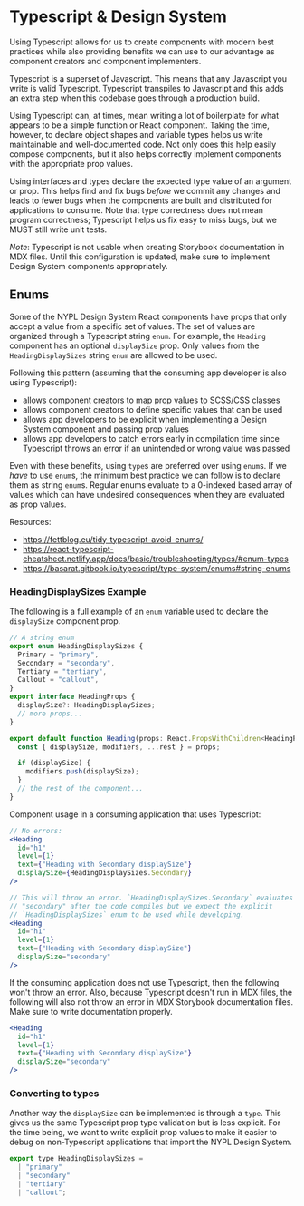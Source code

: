 # Typescript & Design System

Using Typescript allows for us to create components with modern best practices while also providing benefits we can use to our advantage as component creators and component implementers.

Typescript is a superset of Javascript. This means that any Javascript you write is valid Typescript. Typescript transpiles to Javascript and this adds an extra step when this codebase goes through a production build.

Using Typescript can, at times, mean writing a lot of boilerplate for what appears to be a simple function or React component. Taking the time, however, to declare object shapes and variable types helps us write maintainable and well-documented code. Not only does this help easily compose components, but it also helps correctly implement components with the appropriate prop values.

Using interfaces and types declare the expected type value of an argument or prop. This helps find and fix bugs _before_ we commit any changes and leads to fewer bugs when the components are built and distributed for applications to consume. Note that type correctness does not mean program correctness; Typescript helps us fix easy to miss bugs, but we MUST still write unit tests.

_Note_: Typescript is not usable when creating Storybook documentation in MDX files. Until this configuration is updated, make sure to implement Design System components appropriately.

## Enums

Some of the NYPL Design System React components have props that only accept a value from a specific set of values. The set of values are organized through a Typescript string `enum`. For example, the `Heading` component has an optional `displaySize` prop. Only values from the `HeadingDisplaySizes` string `enum` are allowed to be used.

Following this pattern (assuming that the consuming app developer is also using Typescript):

- allows component creators to map prop values to SCSS/CSS classes
- allows component creators to define specific values that can be used
- allows app developers to be explicit when implementing a Design System component and passing prop values
- allows app developers to catch errors early in compilation time since Typescript throws an error if an unintended or wrong value was passed

Even with these benefits, using `type`s are preferred over using `enum`s. If we _have_ to use `enum`s, the minimum best practice we can follow is to declare them as string `enum`s. Regular enums evaluate to a 0-indexed based array of values which can have undesired consequences when they are evaluated as prop values.

Resources:

- https://fettblog.eu/tidy-typescript-avoid-enums/
- https://react-typescript-cheatsheet.netlify.app/docs/basic/troubleshooting/types/#enum-types
- https://basarat.gitbook.io/typescript/type-system/enums#string-enums

### HeadingDisplaySizes Example

The following is a full example of an `enum` variable used to declare the `displaySize` component prop.

```jsx
// A string enum
export enum HeadingDisplaySizes {
  Primary = "primary",
  Secondary = "secondary",
  Tertiary = "tertiary",
  Callout = "callout",
}
export interface HeadingProps {
  displaySize?: HeadingDisplaySizes;
  // more props...
}

export default function Heading(props: React.PropsWithChildren<HeadingProps>) {
  const { displaySize, modifiers, ...rest } = props;

  if (displaySize) {
    modifiers.push(displaySize);
  }
  // the rest of the component...
}
```

Component usage in a consuming application that uses Typescript:

```jsx
// No errors:
<Heading
  id="h1"
  level={1}
  text={"Heading with Secondary displaySize"}
  displaySize={HeadingDisplaySizes.Secondary}
/>

// This will throw an error. `HeadingDisplaySizes.Secondary` evaluates to
// "secondary" after the code compiles but we expect the explicit
// `HeadingDisplaySizes` enum to be used while developing.
<Heading
  id="h1"
  level={1}
  text={"Heading with Secondary displaySize"}
  displaySize="secondary"
/>
```

If the consuming application does not use Typescript, then the following won't throw an error. Also, because Typescript doesn't run in MDX files, the following will also not throw an error in MDX Storybook documentation files. Make sure to write documentation properly.

```jsx
<Heading
  id="h1"
  level={1}
  text={"Heading with Secondary displaySize"}
  displaySize="secondary"
/>
```

### Converting to types

Another way the `displaySize` can be implemented is through a `type`. This gives us the same Typescript prop type validation but is less explicit. For the time being, we want to write explicit prop values to make it easier to debug on non-Typescript applications that import the NYPL Design System.

```jsx
export type HeadingDisplaySizes =
  | "primary"
  | "secondary"
  | "tertiary"
  | "callout";
```
